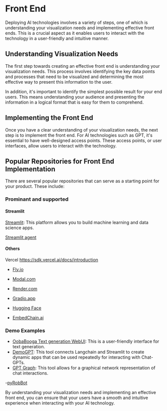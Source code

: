 # Front End
Deploying AI technologies involves a variety of steps, one of which is understanding your visualization needs and implementing effective front ends. This is a crucial aspect as it enables users to interact with the technology in a user-friendly and intuitive manner.

## Understanding Visualization Needs

The first step towards creating an effective front end is understanding your visualization needs. This process involves identifying the key data points and processes that need to be visualized and determining the most effective way to present this information to the user.

In addition, it's important to identify the simplest possible result for your end users. This means understanding your audience and presenting the information in a logical format that is easy for them to comprehend.

## Implementing the Front End

Once you have a clear understanding of your visualization needs, the next step is to implement the front end. For AI technologies such as GPT, it's essential to have well-designed access points. These access points, or user interfaces, allow users to interact with the technology.

## Popular Repositories for Front End Implementation

There are several popular repositories that can serve as a starting point for your product. These include:

### Prominant and supported 


#### Streamlit
[Streamlit](https://blog.streamlit.io/langchain-streamlit/): This platform allows you to build machine learning and data science apps.

[Streamlit agent](https://github.com/langchain-ai/streamlit-agent)

#### Others
Vercel https://sdk.vercel.ai/docs/introduction
- [Fly.io](https://www.fly.io)
- [Modal.com](https://www.modal.com)
- [Render.com](https://www.render.com)
- [Gradio.app](https://www.gradio.app)

- [Hugging Face](https://www.huggingface.co)
- [EmbedChain.ai](https://www.embedchain.ai)

### Demo Examples

- [OobaBooga Text generation WebUI](https://github.com/oobabooga/text-generation-webui): This is a user-friendly interface for text generation.
- [DemoGPT](https://github.com/melih-unsal/DemoGPT): This tool connects Langchain and Streamlit to create dynamic apps that can be used repeatedly for interacting with Chat-GPTs.
- [GPT Graph](https://github.com/m-elbably/gpt-graph): This tool allows for a graphical network representation of chat interactions.

-[pyRobBot](https://github.com/paulovcmedeiros/pyRobBot)

By understanding your visualization needs and implementing an effective front end, you can ensure that your users have a smooth and intuitive experience when interacting with your AI technology.
